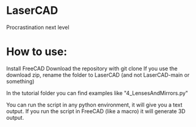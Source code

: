# LaserCAD
Procrastination next level



# How to use:
Install FreeCAD
Download the repository with git clone
If you use the download zip, rename the folder to LaserCAD
(and not LaserCAD-main or something)

In the tutorial folder you can find examples like "4_LensesAndMirrors.py"

You can run the script in any python environment, it will give you a text
output.
If you run the script in FreeCAD (like a macro) it will generate 3D output.


